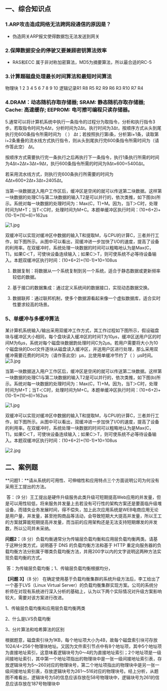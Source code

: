 ## 一、综合知识点

### 1.ARP攻击造成网络无法跨网段通信的原因是？

- 伪造网关ARP报文使得数据包无法发送到网关

### 2.保障数据安全的停驶又要兼顾密钥算法效率

- RAS和ECC 属于非对称加密算法，MD5为摘要算法，所以最合适的RC-5

### 3.计算题磁盘处理最长时间算法和最短时间算法

物理块  1  2  3  4  5  6  7   8   9  10  逻辑记录R1  R8  R5  R2  R9  R6  R3  R10  R7  R4

### 4.DRAM：动态随机存取存储器; SRAM: 静态随机存取存储器; Cache: 高速缓存; EEPROM: 电可擦可编程只读存储器。



5.通常可以将计算机系统中执行一条指令的过程分为取指令，分析和执行指令3步。若取指令时间为4Δt，分析时间为2Δt。执行时间为3Δt，按顺序方式从头到尾执行完600条指令所需时间为 （ ） Δt；若按照执行第i条，分析第i+1条，读取第i+2条重叠的流水线方式执行指令，则从头到尾执行完600条指令所需时间为（请作答此空） Δt。

按顺序方式需要执行完一条执行之后再执行下一条指令，执行1条执行所需的时间为4Δt+2Δt+3Δt=9Δt，执行600条指令所需的时间为9Δt×600=5400Δt。

若采用流水线方式，则执行完600条执行所需要的时间为4Δt×600+2Δt+3Δt=2405Δt。



当第一块数据送入用户工作区后，缓冲区是空闲的就可以传送第二块数据。这样第一块数据的处理C1与第二块数据的输入T2是可以并行的，依次类推，如下图(b)所示。系统对每一块数据的处理时间为：Max(C，T)+M。因为，当T＞C时，处理时间为M+T；当T＜C时，处理时间为M+C。本题单缓冲区执行时间：(10+6+2)+(10-1)*(10+6)=162us

![1.jpg](https://image-t.chaiding.com/ruankao/f48e51a99615bba34e56431e79077479.jpg-ruankao)

双缓冲可以实现对缓冲区中数据的输入T和提取M，与CPU的计算C，三者并行工作，如下图所示。从图中可以看出，双缓冲进一步加快了I/O的速度，提高了设备的利用率。在双缓冲时，系统处理一块数据的时间可以粗略地认为是Max(C，T)。如果C＜T，可使块设备连续输入；如果C＞T，则可使系统不必等待设备输入。本题双缓冲区执行时间：(10+6+2)+(10-1)*10=108us



1) 数据复制：将数据从一个系统复制到另一个系统，适合于静态数据或更新频率较低的数据。



2) 基于接口的数据集成：通过定义系统间的数据接口，实现动态数据交换。



3) 数据联邦：通过联邦机制，使多个数据源看起来像一个虚拟数据库，适合实时性要求较高的场景。























### 5、单缓冲与多缓冲算法

某计算机系统输入/输出采用双缓冲工作方式，其工作过程如下图所示，假设磁盘块与缓冲区大小相同，每个盘块读入缓冲区的时间T为10μs，缓冲区送用户区的时间M为6μs，系统对每个磁盘块数据韵处理时间C为2μs。若用户需要将大小为10个磁盘块的Docl文件逐块从磁盘读入缓冲区，并送用户区进行处理，那么采用双缓冲需要花费的时间为（请作答此空）μs，比使用单缓冲节约了（ ）μs时间。
![3.jpg](https://image-t.chaiding.com/ruankao/94365e3500dbcb70171dc8df2e76da23.jpg-ruankao)



当第一块数据送入用户工作区后，缓冲区是空闲的就可以传送第二块数据。这样第一块数据的处理C1与第二块数据的输入T2是可以并行的，依次类推，如下图(b)所示。系统对每一块数据的处理时间为：Max(C，T)+M。因为，当T＞C时，处理时间为M+T；当T＜C时，处理时间为M+C。本题单缓冲区执行时间：(10+6+2)+(10-1)*(10+6)=162us

![1.jpg](https://image-t.chaiding.com/ruankao/f48e51a99615bba34e56431e79077479.jpg-ruankao)

双缓冲可以实现对缓冲区中数据的输入T和提取M，与CPU的计算C，三者并行工作，如下图所示。从图中可以看出，双缓冲进一步加快了I/O的速度，提高了设备的利用率。在双缓冲时，系统处理一块数据的时间可以粗略地认为是Max(C，T)。如果C＜T，可使块设备连续输入；如果C＞T，则可使系统不必等待设备输入。本题双缓冲区执行时间：(10+6+2)+(10-1)*10=108us

![2.jpg](https://image-t.chaiding.com/ruankao/2a3767b7a7fbb983a051989064586bba.jpg-ruankao)



## 二、案例题

**问题1：**请从系统的可用性、可伸缩性和应用特点三个方面说明公司为何没有采用王工提出的方法。

​	答：（9 分）王工提出是硬件升级服务此类升级可短期提高Web应用的并发量，但是可以用性较低，将来服务并发量上去若没有可行性的架构方案还是要面临升级堆设备，而错失业务发展时间，得不偿失，加上此次应用系统是WEB电商应用无论是用户量，并发量，甚至抢购商品等活动，会导致短期大大提高并发量，所以王工的方案就算能短期提高并发量，而当前的应用架构还是无法支持短期爆发的并发数，所以公司并未采纳。

**问题2：**（8 分）负载均衡通常分为传输层负载均衡和应用层负载均衡两类。请基于这种分类方式，说明基于 DNS 的负载均衡方法和基于 HTTP 重定向服务器的负载均衡方法分别属于哪类负载均衡方法，并用200字以内的文字说明这两种方法实现负载均衡的方式。

​	答：为传输层负载均衡；1、传输层负载均衡根据均分，

**【问题 3】**（8 分）
在确定使用基于负载均衡集群的系统升级方法后，李工给出了一个基于LVS（Linux Virtual Server）的负载均衡集群实现方案。公司的系统分析师在对现有系统进行深入分析的基础上，认为以下两个实际情况对升级方案影响较大，需要对该方案进行改进。

1、传输层负载均衡和应用层负载均衡两类

2、什么是LVS负载均衡

3、分片算法和哈希算法的区别



根据题意，磁盘索引块为1KB，每个地址项大小为4B，故每个磁盘索引块可存放1024/4=256个物理块地址。又因为文件索引节点中有8个地址项，其中5个地址项为直接地址索引，这意味着逻辑块号为0～4的为直接地址索引；2个地址项是一级间接地址索引，其中第一个地址项指出的物理块中是一张一级间接地址索引表，存放逻辑块号为5～260对应的物理块号，第二个地址项指出的物理块中是另一张一级间接地址索引表，存放逻辑块号为261～516对应的物理块号。经上分析，从题图不难看出，逻辑块号为5的信息应该存放在58号物理块中，逻辑块号为261的信息应该存放在187号物理块中

